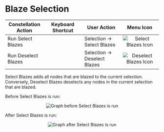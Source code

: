 # Blaze Selection

<table class="table table-striped">
<colgroup>
<col style="width: 25%" />
<col style="width: 25%" />
<col style="width: 25%" />
<col style="width: 25%" />
</colgroup>
<thead>
<tr class="header">
<th>Constellation Action</th>
<th>Keyboard Shortcut</th>
<th>User Action</th>
<th style="text-align: center;">Menu Icon</th>
</tr>
</thead>
<tbody>
<tr class="odd">
<td>Run Select Blazes</td>
<td></td>
<td>Selection -&gt; Select Blazes</td>
<td style="text-align: center;"><img src="../ext/docs/CoreVisualGraph/src/au/gov/asd/tac/constellation/graph/visual/resources/selectblazes.png" alt="Select Blazes Icon" /></td>
</tr>
<tr class="even">
<td>Run Deselect Blazes</td>
<td></td>
<td>Selection -&gt; Deselect Blazes</td>
<td style="text-align: center;"><img src="../ext/docs/CoreVisualGraph/src/au/gov/asd/tac/constellation/graph/visual/resources/blaze.png" alt="Deselect Blazes Icon" /></td>
</tr>
</tbody>
</table>

Select Blazes adds all nodes that are blazed to the current selection.
Conversely, Deselect Blazes deselects any nodes in the current selection
that are blazed.

Before Select Blazes is run:

<div style="text-align: center">

<img src="../ext/docs/CoreVisualGraph/src/au/gov/asd/tac/constellation/graph/visual/resources/SelectBlazesBefore.png" alt="Graph before Select Blazes is
run" />

</div>

After Select Blazes is run:

<div style="text-align: center">

<img src="../ext/docs/CoreVisualGraph/src/au/gov/asd/tac/constellation/graph/visual/resources/SelectBlazesAfter.png" alt="Graph after Select Blazes is
run" />

</div>

